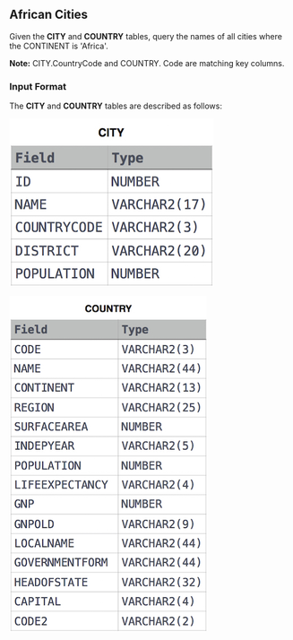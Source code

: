 ## African Cities   

Given the **CITY** and **COUNTRY** tables, query the names of all cities where the CONTINENT is 'Africa'.   

**Note:** CITY.CountryCode and COUNTRY. Code are matching key columns.   

### Input Format   

The **CITY** and **COUNTRY** tables are described as follows:     

![This is a alt text.](/MySQL/Basic_Join/African_Cities/CITY.jpg "The CITY table.")   

![This is a alt text.](/MySQL/Basic_Join/African_Cities/Country.jpg "The COUNTRY table.")
